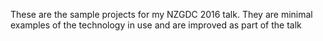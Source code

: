 These are the sample projects for my NZGDC 2016 talk.
They are minimal examples of the technology in use and are improved as part of the talk